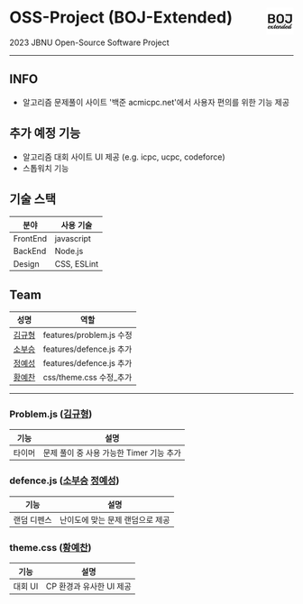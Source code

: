 # OSS-Project (BOJ-Extended) <img align="right" src="src/icons/icon48.png"/>
2023 JBNU Open-Source Software Project

---

## INFO
* 알고리즘 문제풀이 사이트 '백준 acmicpc.net'에서 사용자 편의를 위한 기능 제공

## 추가 예정 기능
* 알고리즘 대회 사이트 UI 제공 (e.g. icpc, ucpc, codeforce)
* 스톱워치 기능


## 기술 스택
|분야|사용 기술|
|---|---|
|FrontEnd| javascript |
|BackEnd| Node.js |
|Design| CSS, ESLint |

## Team
|성명|역할|
|---|---|
|[김규형](https://github.com/UNGGU0704)| features/problem.js 수정 |
|[소부승](https://github.com/bootkorea)| features/defence.js 추가 |
|[정예성](https://github.com/jys-jeong)| features/defence.js 추가 |
|[황예찬](https://github.com/yechaaae)| css/theme.css 수정_추가 |

---

###  Problem.js ([김규형](https://github.com/UNGGU0704))
|기능|설명|
|----|----|
|타이머| 문제 풀이 중 사용 가능한 Timer 기능 추가 |

###  defence.js ([소부승](https://github.com/bootkorea) [정예성](https://github.com/jys-jeong))
|기능|설명|
|----|----|
|랜덤 디펜스| 난이도에 맞는 문제 랜덤으로 제공 |

###  theme.css ([황예찬](https://github.com/yechaaae))
|기능|설명|
|----|----|
|대회 UI| CP 환경과 유사한 UI 제공 |
